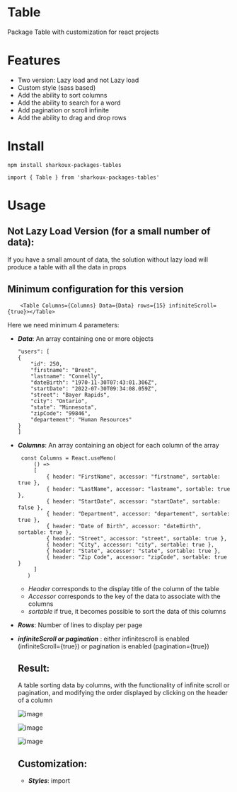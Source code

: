 # Table

Package Table with customization for react projects

# Features 

- Two version: Lazy load and not Lazy load
- Custom style (sass based)
- Add the ability to sort columns
- Add the ability to search for a word
- Add pagination or scroll infinite
- Add the ability to drag and drop rows

# Install

    npm install sharkoux-packages-tables
    
    import { Table } from 'sharkoux-packages-tables'

# Usage 

  ## Not Lazy Load Version (for a small number of data): 
  
  If you have a small amount of data, the solution without lazy load will produce a table with all the data in props
  
  ## Minimum configuration for this version
   
        <Table Columns={Columns} Data={Data} rows={15} infiniteScroll={true}></Table>
        
  
  Here we need minimum 4 parameters:
  
  - ***Data***: An array containing one or more objects
    
        "users": [
        {
            "id": 250,
            "firstname": "Brent",
            "lastname": "Connelly",
            "dateBirth": "1970-11-30T07:43:01.306Z",
            "startDate": "2022-07-30T09:34:08.059Z",
            "street": "Bayer Rapids",
            "city": "Ontario",
            "state": "Minnesota",
            "zipCode": "99846",
            "departement": "Human Resources"
        }
        ]
 
 - ***Columns***: An array containing an object for each column of the array
 
        const Columns = React.useMemo(
            () =>
            [
                { header: "FirstName", accessor: "firstname", sortable: true },
                { header: "LastName", accessor: "lastname", sortable: true },
                { header: "StartDate", accessor: "startDate", sortable: false },
                { header: "Department", accessor: "departement", sortable: true },
                { header: "Date of Birth", accessor: "dateBirth", sortable: true },
                { header: "Street", accessor: "street", sortable: true },
                { header: "City", accessor: "city", sortable: true },
                { header: "State", accessor: "state", sortable: true },
                { header: "Zip Code", accessor: "zipCode", sortable: true }
            ]
          )
    
     - *Header* corresponds to the display title of the column of the table
     - *Accessor* corresponds to the key  of the data to associate with the columns
     - *sortable* if true, it becomes possible to sort the data of this columns

- ***Rows***: Number of lines to display per page 

- ***infiniteScroll or pagination*** : either infinitescroll is enabled (infiniteScroll={true}) or pagination is enabled (pagination={true})

  ## Result: 
    A table sorting data by columns, with the functionality of infinite scroll or pagination, and modifying the order displayed by clicking on the header of a column

    ![image](https://github.com/Sharkoux/tables/assets/75306270/17e6b94c-346c-424d-8135-e49d29d7261a)

    ![image](https://github.com/Sharkoux/tables/assets/75306270/5a96b905-2659-4efa-8f2b-d5cb707bb971)
    
    ![image](https://github.com/Sharkoux/tables/assets/75306270/e0f4b35a-2664-42d1-b124-06d07393b9c7)


  ## Customization:     
  
  - ***Styles***: import 

